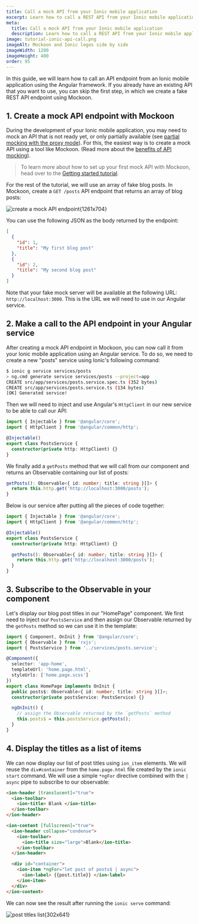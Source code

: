 ```yaml
---
title: Call a mock API from your Ionic mobile application
excerpt: Learn how to call a REST API from your Ionic mobile application and mock it using Mockoon API mocking tools
meta:
  title: Call a mock API from your Ionic mobile application
  description: Learn how to call a REST API from your Ionic mobile application and mock it using Mockoon API mocking tools
image: tutorial-ionic-api-call.png
imageAlt: Mockoon and Ionic logos side by side
imageWidth: 1200
imageHeight: 400
order: 95
---
```


In this guide, we will learn how to call an API endpoint from an Ionic mobile application using the Angular framework. If you already have an existing API that you want to use, you can skip the first step, in which we create a fake REST API endpoint using Mockoon.

## 1. Create a mock API endpoint with Mockoon

During the development of your Ionic mobile application, you may need to mock an API that is not ready yet, or only partially available (see [partial mocking with the proxy mode](docs:proxy-mode)). For this, the easiest way is to create a mock API using a tool like Mockoon. (Read more about the [benefits of API mocking](/use-cases/)).

> To learn more about how to set up your first mock API with Mockoon, head over to the [Getting started tutorial](tutorials:getting-started).

For the rest of the tutorial, we will use an array of fake blog posts. In Mockoon, create a `GET /posts` API endpoint that returns an array of blog posts:

![create a mock API endpoint{1261x704}](/images/tutorials/blog-posts-mock-endpoint.png)

You can use the following JSON as the body returned by the endpoint:

```json
[
  {
    "id": 1,
    "title": "My first blog post"
  },
  {
    "id": 2,
    "title": "My second blog post"
  }
]
```

Note that your fake mock server will be available at the following URL: `http://localhost:3000`. This is the URL we will need to use in our Angular service.

## 2. Make a call to the API endpoint in your Angular service

After creating a mock API endpoint in Mockoon, you can now call it from your Ionic mobile application using an Angular service.
To do so, we need to create a new "posts" service using Ionic's following command:

```bash
$ ionic g service services/posts
> ng.cmd generate service services/posts --project=app
CREATE src/app/services/posts.service.spec.ts (352 bytes)
CREATE src/app/services/posts.service.ts (134 bytes)
[OK] Generated service!
```

Then we will need to inject and use Angular's `HttpClient` in our new service to be able to call our API:

```typescript
import { Injectable } from '@angular/core';
import { HttpClient } from '@angular/common/http';

@Injectable()
export class PostsService {
  constructor(private http: HttpClient) {}
}
```

We finally add a `getPosts` method that we will call from our component and returns an Observable containing our list of posts:

```typescript
getPosts(): Observable<{ id: number; title: string }[]> {
  return this.http.get('http://localhost:3000/posts');
}
```

Below is our service after putting all the pieces of code together:

```typescript
import { Injectable } from '@angular/core';
import { HttpClient } from '@angular/common/http';

@Injectable()
export class PostsService {
  constructor(private http: HttpClient) {}

  getPosts(): Observable<{ id: number; title: string }[]> {
    return this.http.get('http://localhost:3000/posts');
  }
}
```

## 3. Subscribe to the Observable in your component

Let's display our blog post titles in our "HomePage" component. We first need to inject our `PostsService` and then assign our Observable returned by the `getPosts` method so we can use it in the template:

```typescript
import { Component, OnInit } from '@angular/core';
import { Observable } from 'rxjs';
import { PostsService } from '../services/posts.service';

@Component({
  selector: 'app-home',
  templateUrl: 'home.page.html',
  styleUrls: ['home.page.scss']
})
export class HomePage implements OnInit {
  public posts$: Observable<{ id: number; title: string }[]>;
  constructor(private postsService: PostsService) {}

  ngOnInit() {
    // assign the Observable returned by the `getPosts` method
    this.posts$ = this.postsService.getPosts();
  }
}
```

## 4. Display the titles as a list of items

We can now display our list of post titles using `ion_item` elements. We will reuse the `div#container` from the `home.page.html` file created by the `ionic start` command. We will use a simple `*ngFor` directive combined with the `| async` pipe to subscribe to our observable:

```html
<ion-header [translucent]="true">
  <ion-toolbar>
    <ion-title> Blank </ion-title>
  </ion-toolbar>
</ion-header>

<ion-content [fullscreen]="true">
  <ion-header collapse="condense">
    <ion-toolbar>
      <ion-title size="large">Blank</ion-title>
    </ion-toolbar>
  </ion-header>

  <div id="container">
    <ion-item *ngFor="let post of posts$ | async">
      <ion-label> {{post.title}} </ion-label>
    </ion-item>
  </div>
</ion-content>
```

We can now see the result after running the `ionic serve` command:

![post titles list{302x641}](/images/tutorials/ionic-api-call/posts-list.png)
